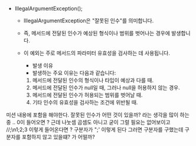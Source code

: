 
- IllegalArgumentException();
  - IllegalArgumentException은 "잘못된 인수"를 의미합니다.
  - 즉, 메서드에 전달된 인수가 예상된 형식이나 범위를 벗어나는 경우에 발생합니다. 
  - 이 예외는 주로 메서드의 파라미터 유효성을 검사하는 데 사용됩니다.
    - 발생 이유 
    - 발생하는 주요 이유는 다음과 같습니다:

    1. 메서드에 전달된 인수의 형식이나 타입이 예상과 다를 때.
    2. 메서드에 전달된 인수가 null일 때, 그러나 null을 허용하지 않는 경우.
    3. 메서드에 전달된 인수가 허용되는 범위를 벗어날 때.
    4. 기타 인수의 유효성을 검사하는 조건에 위반될 때.

    
미션 내용에 포함을 해야한다. 
잘못된 인수가 어떤 것이 있을까? 라는 생각을 많이 하는 중 ..
0이 들어오면 ? 근데 나눗셈 곱셈도 아니고 굳이 그럴 필요는 없어보이고 
//;\n1;2;3 이렇게 들어온다면 ? 구분자가 ";' 이렇게 된다 
그러면 구분자를 구했는데 구분자를 포함하지 않고 있을떄? 가 어떨까? 
